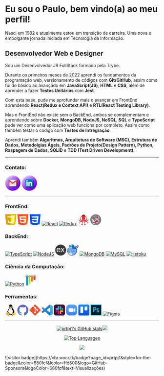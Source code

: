 Eu sou o Paulo, bem vindo(a) ao meu perfil!
===============================
Nasci em 1982 e atualmente estou em transição de carreira. Uma nova e empolgante jornada iniciada em Tecnologia da Informação.


Desenvolvedor Web e Designer
----------------------------
Sou um Desenvolvedor JR FullStack formado pela Trybe.<br>

Durante os primeiros meses de 2022 aprendi os fundamentos da programação web, versionamento de códigos com **Git/GitHub**, assim como fui do básico ao avançado em **JavaScript(JS)**, **HTML** e **CSS**, além de aprender a fazer **Testes Unitários** com **Jest**.<br>

Com esta base, pude me aprofundar mais e avançar em FrontEnd aprendendo **React(Redux e Context API)** e **RTL(React Testing Library)**.<br>

Mas o FrontEnd não existe sem o BackEnd, ambos se complementam e aprendendo sobre **Docker, MongoDB, NodeJS, NoSQL, SQL** e **TypeScript** pude ver como uma aplicação web funciona por completo. Assim como também testar o codigo com **Testes de Intregração**.<br>

Aprendi também **Algoritmos, Arquitetura de Software (MSC), Estrutura de Dados, Metodolgias Ágeis, Padrões de Projeto(Design Pattern), Python, Raspagem de Dados, SOLID** e **TDD (Test Driven Development)**. 
<hr />

### Contato:
<a href="mailto:prtpj1@gmail.com" target="_blank" rel="noreferrer"><img src="https://github.com/prtpj1/prtpj1/blob/main/Github%20Imgs/Gmail.png" width="50" height="50" alt="Gmail" /></a>
<a href="https://www.linkedin.com/in/paulo-porto-jr/" target="_blank" rel="noreferrer"><img src="https://github.com/prtpj1/prtpj1/blob/main/Github%20Imgs/Linkedin.png" width="50" height="50" alt="Linkedin" /></a>

<hr />

### FrontEnd:
<p align="left">
 <a href="https://developer.mozilla.org/en-US/docs/Web/JavaScript" target="_blank" rel="noreferrer"><img src="https://github.com/prtpj1/prtpj1/blob/main/Github%20Imgs/JavaScript.png" width="36" height="36" alt="JavaScript" /></a>
 <a href="https://developer.mozilla.org/en-US/docs/Glossary/HTML5" target="_blank" rel="noreferrer"><img src="https://github.com/prtpj1/prtpj1/blob/main/Github%20Imgs/html-5.png" width="36" height="36" alt="HTML5" /></a>
 <a href="https://www.w3.org/TR/CSS/#css" target="_blank" rel="noreferrer"><img src="https://github.com/prtpj1/prtpj1/blob/main/Github%20Imgs/CSS.png" width="36" height="36" alt="CSS3" /></a>
 <a href="https://reactjs.org/" target="_blank" rel="noreferrer"><img src="https://raw.githubusercontent.com/danielcranney/readme-generator/main/public/icons/skills/react-colored.svg" width="36" height="36" alt="React" /></a>
 <a href="https://redux.js.org/" target="_blank" rel="noreferrer"><img src="https://raw.githubusercontent.com/danielcranney/readme-generator/main/public/icons/skills/redux-colored.svg" width="36" height="36" alt="Redux" /></a>
 <a href="https://testing-library.com/docs/react-testing-library/intro/" target="_blank" rel="noreferrer"><img src="https://github.com/prtpj1/prtpj1/blob/main/Github%20Imgs/RTL.png" width="36" height="36" alt="RTL" /></a>
 <a href="https://jestjs.io/pt-BR/" target="_blank" rel="noreferrer"><img src="https://github.com/prtpj1/prtpj1/blob/main/Github%20Imgs/Jest.png" width="36" height="36" alt="Jest" /></a>
<br>
</p>

<!--- 
<a href="" target="_blank" rel="noreferrer"><img src="" width="36" height="36" alt="" /></a>
<img src="" width="36" height="36" alt="" />
 -->

### BackEnd:
<p align="left">
  <a href="https://www.typescriptlang.org/" target="_blank" rel="noreferrer"><img src="https://raw.githubusercontent.com/danielcranney/readme-generator/main/public/icons/skills/typescript-colored.svg" width="36" height="36" alt="TypeScript" /></a>
  <a href="https://nodejs.org/en/" target="_blank" rel="noreferrer"><img src="https://raw.githubusercontent.com/danielcranney/readme-generator/main/public/icons/skills/nodejs-colored.svg" width="36" height="36" alt="NodeJS" /></a>
  <a href="https://expressjs.com/" target="_blank" rel="noreferrer"><img src="https://github.com/prtpj1/prtpj1/blob/main/Github%20Imgs/express.png" width="36" height="36" alt="Express" /></a>
  <a href="https://www.docker.com/" target="_blank" rel="noreferrer"><img src="https://github.com/prtpj1/prtpj1/blob/main/Github%20Imgs/Docker.png" width="36" height="36" alt="Docker" /></a>
  <a href="https://www.mongodb.com/" target="_blank" rel="noreferrer"><img src="https://raw.githubusercontent.com/danielcranney/readme-generator/main/public/icons/skills/mongodb-colored.svg" width="36" height="36" alt="MongoDB" /></a>
  <a href="https://www.mysql.com/" target="_blank" rel="noreferrer"><img src="https://raw.githubusercontent.com/danielcranney/readme-generator/main/public/icons/skills/mysql-colored.svg" width="36" height="36" alt="MySQL" /></a>
  <a href="https://www.heroku.com/" target="_blank" rel="noreferrer"><img src="https://raw.githubusercontent.com/danielcranney/readme-generator/main/public/icons/skills/heroku-colored.svg" width="36" height="36" alt="Heroku" /></a>
<br>
</p>

### Ciência da Computação:
<p align="left">
  <a href="https://www.python.org/" target="_blank" rel="noreferrer"><img src="https://raw.githubusercontent.com/danielcranney/readme-generator/main/public/icons/skills/python-colored.svg" width="36" height="36" alt="Python" /></a>
  <a href="https://docs.pytest.org/en/7.2.x/index.html" target="_blank" rel="noreferrer"><img src="https://github.com/prtpj1/prtpj1/blob/main/Github%20Imgs/Pytest.png" width="36" height="36" alt="Pytest" /></a>
<br>
</p>

### Ferramentas:
<p align="left">
 <a href="https://ubuntu.com/" target="_blank" rel="noreferrer"><img src="https://github.com/prtpj1/prtpj1/blob/main/Github%20Imgs/Linux.png" width="36" height="36" alt="Linux Ubuntu" /></a>
 <a href="https://github.com/" target="_blank" rel="noreferrer"><img src="https://github.com/prtpj1/prtpj1/blob/main/Github%20Imgs/GitHub2.png" width="36" height="36" alt="GitHub" /></a>
 <a href="https://git-scm.com/" target="_blank" rel="noreferrer"><img src="https://github.com/prtpj1/prtpj1/blob/main/Github%20Imgs/Git.png" width="36" height="36" alt="Git" /></a>
 <a href="https://code.visualstudio.com/" target="_blank" rel="noreferrer"><img src="https://github.com/prtpj1/prtpj1/blob/main/Github%20Imgs/VSC.png" width="36" height="36" alt="VSCode" /></a>
 <a href="https://slack.com/intl/pt-br" target="_blank" rel="noreferrer"><img src="https://github.com/prtpj1/prtpj1/blob/main/Github%20Imgs/slack.png" width="36" height="36" alt="Slack" /></a>
 <a href="https://zoom.us/" target="_blank" rel="noreferrer"><img src="https://github.com/prtpj1/prtpj1/blob/main/Github%20Imgs/Zoom.png" width="36" height="36" alt="Zoom" /></a>
 <a href="https://trello.com/" target="_blank" rel="noreferrer"><img src="https://github.com/prtpj1/prtpj1/blob/main/Github%20Imgs/Trello.png" width="36" height="36" alt="Trello" /></a>
 <a href="" target="_blank" rel="noreferrer"><img src="https://github.com/prtpj1/prtpj1/blob/main/Github%20Imgs/PhotoshopCC.png" width="36" height="36" alt="Photoshop" /></a>
 <a href="https://www.figma.com/" target="_blank" rel="noreferrer"><img src="https://raw.githubusercontent.com/danielcranney/readme-generator/main/public/icons/skills/figma-colored.svg" width="36" height="36" alt="Figma" /></a>
<br>
</p>
<hr />
<p align="center">
<a href="http://www.github.com/prtpj1"><img src="https://github-readme-stats.vercel.app/api?username=prtpj1&show_icons=true&hide=&title_color=facc15&text_color=ffffff&icon_color=facc15&bg_color=581c87&hide_border=true&show_icons=true" alt="prtpj1's GitHub stats" /></a><a href="http://www.github.com/prtpj1"><img src="https://github-readme-streak-stats.herokuapp.com/?user=prtpj1&stroke=ffffff&background=581c87&ring=facc15&fire=facc15&currStreakNum=ffffff&currStreakLabel=facc15&sideNums=ffffff&sideLabels=ffffff&dates=ffffff&hide_border=true" /></a>
</p>

<p align="center">
 <a href="https://github.com/prtpj1" align="left"><img src="https://github-readme-stats.vercel.app/api/top-langs/?username=prtpj1&langs_count=10&title_color=facc15&text_color=ffffff&icon_color=facc15&bg_color=581c87&hide_border=true&locale=en&custom_title=Linguagens%20%mais%20%usadas" alt="Top Languages" /></a>
</p>

<p align="center">
 <a href="https://www.github.com/prtpj1" target="_blank" rel="noreferrer"><img
src="https://img.shields.io/github/followers/prtpj1?logo=github&style=for-the-badge&color=680fcf&labelColor=ffd500&logoColor=680fcf&label=Seguidores" /></a>
</p>
 ![visitor badge](https://vbr.wocr.tk/badge?page_id=prtpj1&style=for-the-badge&color=680fcf&lcolor=ffd500&logo=GitHub-Sponsors&logoColor=680fcf&text=Visualizações)


